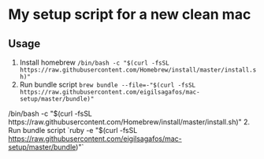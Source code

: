 # My setup script for a new clean mac

## Usage
1. Install homebrew `/bin/bash -c "$(curl -fsSL https://raw.githubusercontent.com/Homebrew/install/master/install.sh)"`
2. Run bundle script `brew bundle --file=-"$(curl -fsSL https://raw.githubusercontent.com/eigilsagafos/mac-setup/master/bundle)"`


/bin/bash -c "$(curl -fsSL https://raw.githubusercontent.com/Homebrew/install/master/install.sh)"
2. Run bundle script `ruby -e "$(curl -fsSL https://raw.githubusercontent.com/eigilsagafos/mac-setup/master/bundle)"`
